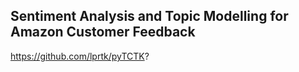 ## Sentiment Analysis and Topic Modelling for Amazon Customer Feedback


https://github.com/lprtk/pyTCTK?
